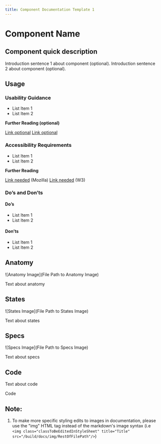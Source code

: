 ```yaml
---
title: Component Documentation Template 1
---
```

# **Component Name**

## Component quick description

Introduction sentence 1 about component (optional). Introduction sentence 2 about component (optional).

## **Usage**

### **Usability Guidance**

* List Item 1
* List Item 2

**Further Reading (optional)**

[Link optional]()
[Link optional]()

### **Accessibility Requirements**

* List Item 1
* List Item 2

**Further Reading**

[Link needed]() (Mozilla)
[Link needed]() (W3)

### **Do’s and Don’ts**

#### Do’s

* List Item 1
* List Item 2

#### Don’ts

* List Item 1
* List Item 2

## **Anatomy**

![Anatomy Image](File Path to Anatomy Image)

Text about anatomy

## **States**

![States Image](File Path to States Image)

Text about states

## **Specs**

![Specs Image](File Path to Specs Image)

Text about specs

## **Code**

Text about code

Code

## Note:
1. To make more specific styling edits to images in documentation, please use the "img" HTML tag instead of the markdown's image syntax (i.e ```<img class="classToBeEditedInStyleSheet" title="Title" src="/build/docs/img/RestOfFilePath"/>```)
